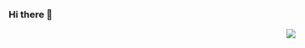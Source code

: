 ### Hi there 👋
<img align="right" src="https://github-readme-stats.vercel.app/api?username=sundayskys&show_icons=true&icon_color=CE1D2D&text_color=718096&bg_color=ffffff&hide_title=true" />

